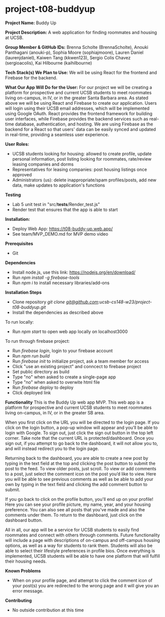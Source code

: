 # project-t08-buddyup

**Project Name:** Buddy Up

**Project Description:** A web application for finding roommates and housing at UCSB.

**Group Member & GitHub IDs:**
Brenna Scholte (BrennaScholte),
Anouki Panthagani (anouki-p),
Sophia Moore (sophiajmoore),
Lauren Daniel (laurenjdaniel),
Kaiwen Tang (kkwen123),
Sergio Colis Chavez (sergioacolis),
Kai Hilbourne (kaihilbourne)

**Tech Stack(s) We Plan to Use:**
We will be using React for the frontend and Firebase for the backend.

**What Our App Will Do for the User:**
For our project we will be creating a platform for prospective and current UCSB students to meet roommates living on-campus, in IV, or in the greater Santa Barbara area. As stated above we will be using React and Firebase to create our application. Users will login using their UCSB email addresses, which will be implemented using Google OAuth. React provides the frontend framework for building user interfaces, while Firebase provides the backend services such as real-time database, authentication, and hosting. We are using Firebase as the backend for a React so that users' data can be easily synced and updated in real-time, providing a seamless user experience.

**User Roles:**
- UCSB students looking for housing: allowed to create profile, update personal information, post listing looking for roommates, rate/review leasing companies and dorms
- Representatives for leasing companies: post housing listings once approved
- Administrators (us): delete inappropriate/spam profiles/posts, add new data, make updates to application's functions

**Testing**
- Lab 5 unit test in "src/__tests__/Render_test.js"
- Render test that ensures that the app is able to start

**Installation:**
- Deploy Web App: https://t08-buddy-up.web.app/
- See team/MVP_DEMO.md for MVP demo video

**Prerequisites**
- Git

**Dependencies**
- Install node.js, use this link: https://nodejs.org/en/download/
- Run *npm install -g firebase-tools*
- Run *npm i* to install necessary libraries/add-ons 

**Installation Steps**
- Clone repository *git clone git@github.com:ucsb-cs148-w23/project-t08-buddyup.git*
- Install the dependencies as described above

To run locally:
- Run *npm start* to open web app locally on localhost3000

To run through firebase project:
- Run *firebase login*, login to your firebase account
- Run *npm run build*
- Run *firebase init* to initialize project, ask a team member for access
- Click "use an existing project" and conncect to firebase project
- Set public directory as build
- Type "no" when asked to create a single-page app
- Type "no" when asked to overwite html file
- Run *firebase deploy* to deploy 
- Click deployed link

**Functionality**
This is the Buddy Up web app MVP. This web app is a platform for prospective and current UCSB students to meet roommates living on-campus, in IV, or in the greater SB area. 

When you first click on the URL you will be directed to the login page. If you click on the login button, a pop-up window will appear and you’ll be able to login with Google. To sign out, just click the sign out button in the top left corner. Take note that the current URL is protected/dashboard. Once you sign out, if you attempt to go back to the dashboard, it will not allow you to, and will instead redirect you to the login page.

Returning back to the dashboard, you are able to create a new post by typing in the text field at the top and clicking the post button to submit the post to the feed. To view older posts, just scroll. To view or add comments to a post, just select the comment icon on the post you’d like to view. Here you will be able to see previous comments as well as be able to add your own by typing in the text field and clicking the add comment button to submit. 

If you go back to click on the profile button, you'll end up on your profile! Here you can see your profile picture, my name, year, and your housing preference. You can also see all posts that you've made and also the comments under them. To return to the dashboard, just click on the dashboard button.

All in all, our app will be a service for UCSB students to easily find roommates and connect with others through comments. Future functionality will include a page with descriptions of on-campus and off-campus housing options, as well as a way for students to rank them. Students will also be able to select their lifestyle preferences in profile bios. Once everything is implemented, UCSB students will be able to have one platform that will fulfill their housing needs. 

**Known Problems**
- When on your profile page, and attempt to click the comment icon of your post(s) you are redirected to the wrong page and it will give you an error message.

**Contributing**
- No outside contribution at this time
